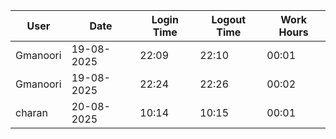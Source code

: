 | User | Date | Login Time | Logout Time | Work Hours |
|------|------|------------|-------------|------------|
| Gmanoori | 19-08-2025 | 22:09 | 22:10 | 00:01 |
| Gmanoori | 19-08-2025 | 22:24 | 22:26 | 00:02 |
| charan | 20-08-2025 | 10:14 | 10:15 | 00:01 |
